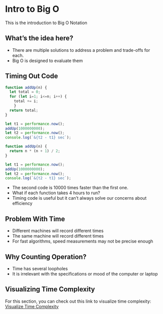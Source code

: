 # Intro to Big O

This is the introduction to Big O Notation

## What’s the idea here?

- There are multiple solutions to address a problem and trade-offs for each.
- Big O is designed to evaluate them

## Timing Out Code

```jsx
function addUp(n) {
  let total = 0;
  for (let i=1; i<=n; i++) {
    total += i;
	}
  return total;
}

let t1 = performance.now();
addUp(1000000000);
let t2 = performance.now();
console.log(`&{t2 - t1} sec`);
```

```jsx
function addUp(n) {
  return n * (n + 1) / 2;
}

let t1 = performance.now();
addUp(1000000000);
let t2 = performance.now();
console.log(`&{t2 - t1} sec`);
```

- The second code is 10000 times faster than the first one.
- What if each function takes 4 hours to run?
- Timing code is useful but it can’t always solve our concerns about efficiency

## Problem With Time

- Different machines will record different times
- The same machine will record different times
- For fast algorithms, speed measurements may not be precise enough

## Why Counting Operation?

- Time has several loopholes
- It is irrelevant with the specifications or mood of the computer or laptop

## Visualizing Time Complexity

For this section, you can check out this link to visualize time complexity:
[Visualize Time Complexity](https://rithmschool.github.io/function-timer-demo/)



